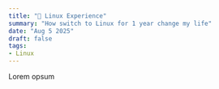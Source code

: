 ```yaml
---
title: "🐧 Linux Experience"
summary: "How switch to Linux for 1 year change my life"
date: "Aug 5 2025"
draft: false
tags:
- Linux
---
```


Lorem opsum